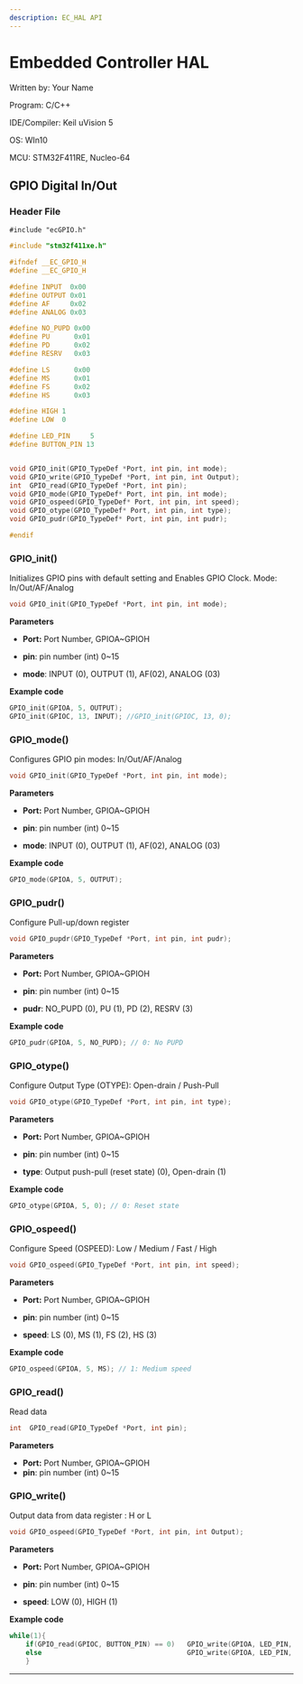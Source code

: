 ```yaml
---
description: EC_HAL API
---
```


# Embedded Controller HAL

Written by:  Your Name



Program: 		C/C++

IDE/Compiler: Keil uVision 5

OS: 					WIn10

MCU:  				STM32F411RE, Nucleo-64





## GPIO Digital In/Out 

### Header File

 `#include "ecGPIO.h"`



```c++
#include "stm32f411xe.h"

#ifndef __EC_GPIO_H
#define __EC_GPIO_H

#define INPUT  0x00
#define OUTPUT 0x01
#define AF     0x02
#define ANALOG 0x03

#define NO_PUPD 0x00
#define PU		0x01
#define PD      0x02
#define RESRV 	0x03

#define LS		0x00
#define MS		0x01
#define FS      0x02
#define HS 		0x03

#define HIGH 1
#define LOW  0

#define LED_PIN 	5
#define BUTTON_PIN 13


void GPIO_init(GPIO_TypeDef *Port, int pin, int mode);
void GPIO_write(GPIO_TypeDef *Port, int pin, int Output);
int  GPIO_read(GPIO_TypeDef *Port, int pin);
void GPIO_mode(GPIO_TypeDef* Port, int pin, int mode);
void GPIO_ospeed(GPIO_TypeDef* Port, int pin, int speed);
void GPIO_otype(GPIO_TypeDef* Port, int pin, int type);
void GPIO_pudr(GPIO_TypeDef* Port, int pin, int pudr);

#endif

```




### GPIO_init\(\)

Initializes GPIO pins with default setting and Enables GPIO Clock. Mode: In/Out/AF/Analog

```c++
void GPIO_init(GPIO_TypeDef *Port, int pin, int mode);
```

**Parameters**

* **Port:**  Port Number,  GPIOA~GPIOH

* **pin**:  pin number (int) 0~15

* **mode**:   INPUT (0), OUTPUT (1),  AF(02), ANALOG (03)

  

**Example code**

```c++
GPIO_init(GPIOA, 5, OUTPUT);
GPIO_init(GPIOC, 13, INPUT); //GPIO_init(GPIOC, 13, 0);
```



### GPIO_mode\(\)

Configures  GPIO pin modes: In/Out/AF/Analog

```c++
void GPIO_init(GPIO_TypeDef *Port, int pin, int mode);
```

**Parameters**

* **Port:**  Port Number,  GPIOA~GPIOH

* **pin**:  pin number (int) 0~15

* **mode**:   INPUT (0), OUTPUT (1),  AF(02), ANALOG (03)

  

**Example code**

```c++
GPIO_mode(GPIOA, 5, OUTPUT);
```



### GPIO_pudr\(\)

Configure Pull-up/down register

```c++
void GPIO_pupdr(GPIO_TypeDef *Port, int pin, int pudr);
```

**Parameters**

* **Port:**  Port Number,  GPIOA~GPIOH

* **pin**:  pin number (int) 0~15

* **pudr**:   NO_PUPD (0), PU (1),  PD (2), RESRV (3)

  

**Example code**

```c++
GPIO_pudr(GPIOA, 5, NO_PUPD); // 0: No PUPD
```



### GPIO_otype(\)

Configure Output Type (OTYPE): Open-drain / Push-Pull

```c++
void GPIO_otype(GPIO_TypeDef *Port, int pin, int type);
```

**Parameters**

* **Port:**  Port Number,  GPIOA~GPIOH

* **pin**:  pin number (int) 0~15

* **type**:   Output push-pull (reset state) (0), Open-drain (1)

  

**Example code**

```c++
GPIO_otype(GPIOA, 5, 0); // 0: Reset state
```



### GPIO_ospeed(\)

Configure Speed (OSPEED): Low / Medium / Fast / High 

```c++
void GPIO_ospeed(GPIO_TypeDef *Port, int pin, int speed);
```

**Parameters**

* **Port:**  Port Number,  GPIOA~GPIOH

* **pin**:  pin number (int) 0~15

* **speed**:   LS (0), MS (1), FS (2), HS (3) 

  

**Example code**

```c++
GPIO_ospeed(GPIOA, 5, MS); // 1: Medium speed
```



### GPIO_read(\)

Read data

```c++
int  GPIO_read(GPIO_TypeDef *Port, int pin);
```

**Parameters**

* **Port:**  Port Number,  GPIOA~GPIOH
* **pin**:  pin number (int) 0~15



### GPIO_write(\)

Output data from data register : H or L

```c++
void GPIO_ospeed(GPIO_TypeDef *Port, int pin, int Output);
```

**Parameters**

* **Port:**  Port Number,  GPIOA~GPIOH

* **pin**:  pin number (int) 0~15

* **speed**: LOW (0), HIGH (1)

  

**Example code**

```c++
while(1){
	if(GPIO_read(GPIOC, BUTTON_PIN) == 0)	GPIO_write(GPIOA, LED_PIN, HIGH);
	else 				  				    GPIO_write(GPIOA, LED_PIN, LOW);
	}
```



------


